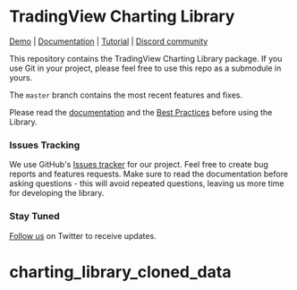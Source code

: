 # TradingView Charting Library

[Demo][demo-url] | [Documentation][doc-url] | [Tutorial][tutorial-url] | [Discord community][discord-url]

This repository contains the TradingView Charting Library package. If you use Git in your project, please feel free to use this repo as a submodule in yours.

The `master` branch contains the most recent features and fixes.

Please read the [documentation][doc-url] and the [Best Practices][best-practices-url] before using the Library.

### Issues Tracking
We use GitHub's [Issues tracker][issues-url] for our project. Feel free to create bug reports and features requests. Make sure to read the documentation before asking questions - this will avoid repeated questions, leaving us more time for developing the library.

### Stay Tuned
[Follow us][twitter-url] on Twitter to receive updates.

[demo-url]: https://charting-library.tradingview.com/
[doc-url]: https://www.tradingview.com/charting-library-docs/
[tutorial-url]: https://github.com/tradingview/charting-library-tutorial
[best-practices-url]: https://www.tradingview.com/charting-library-docs/latest/getting_started/Best-Practices
[issues-url]: https://github.com/tradingview/charting_library/issues
[twitter-url]: https://twitter.com/intent/follow?screen_name=tv_charts
[discord-url]: https://discord.gg/UC7cGkvn4U
# charting_library_cloned_data
